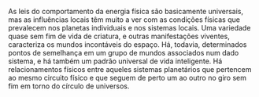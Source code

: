 ﻿As leis do comportamento da energia física são basicamente universais, mas as influências locais têm muito a ver com as condições físicas que prevalecem nos planetas individuais e nos sistemas locais. Uma variedade quase sem fim de vida de criatura, e outras manifestações viventes, caracteriza os mundos incontáveis do espaço. Há, todavia, determinados pontos de semelhança em um grupo de mundos associados num dado sistema, e há também um padrão universal de vida inteligente. Há relacionamentos físicos entre aqueles sistemas planetários que pertencem ao mesmo circuito físico e que seguem de perto um ao outro no giro sem fim em torno do círculo de universos.